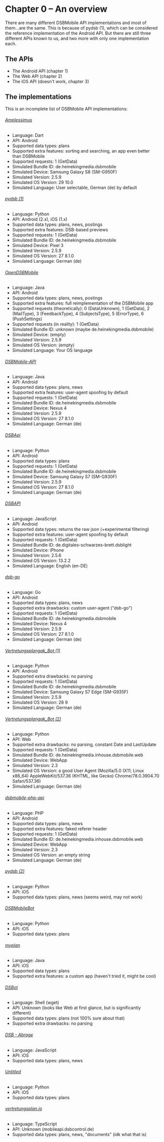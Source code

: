 # Chapter 0 – An overview
There are many different DSBMobile API implementations and most of
them…are the same. This is because of pydsb (1), which can be
considered the reference implementation of the Android API. But there
are still three different APIs known to us, and two more with only one
implementation each.

## The APIs
* The Android API (chapter 1)
* The Web API (chapter 2)
* The iOS API (doesn't work, chapter 3)

## The implementations
This is an incomplete list of DSBMobile API implementations:

###### [Amplessimus](https://github.com/Ampless/Amplessimus/blob/master/amplissimus/lib/dsbapi.dart)
* Language: Dart
* API: Android
* Supported data types: plans
* Supported extra features: sorting and searching, an app even better than DSBMobile
* Supported requests: 1 (GetData)
* Simulated Bundle ID: de.heinekingmedia.dsbmobile
* Simulated Device: Samsung Galaxy S8 (SM-G950F)
* Simulated Version: 2.5.9
* Simulated OS Version: 29 10.0
* Simulated Language: User selectable, German (de) by default

###### [pydsb (1)](https://github.com/sn0wmanmj/pydsb/blob/master/pydsb/__init__.py)
* Language: Python
* API: Android (2.x), iOS (1.x)
* Supported data types: plans, news, postings
* Supported extra features: DSB-based previews
* Supported requests: 1 (GetData)
* Simulated Bundle ID: de.heinekingmedia.dsbmobile
* Simulated Device: Pixel 3
* Simulated Version: 2.5.9
* Simulated OS Version: 27 8.1.0
* Simulated Language: German (de)

###### [OpenDSBMobile](https://github.com/KaiJan57/OpenDSBmobile/blob/master/app/src/main/java/com/kai_jan_57/opendsbmobile/network/RequestSenderTask.java)
* Language: Java
* API: Android
* Supported data types: plans, news, postings
* Supported extra features: full reimplementation of the DSBMobile app
* Supported requests (theoretically): 0 (DataUnknown), 1 (GetData), 2 (MailType), 3 (FeedbackType), 4 (SubjectsType), 5 (ErrorType), 6 (PushSettings)
* Supported requests (in reality): 1 (GetData)
* Simulated Bundle ID: unknown (maybe de.heinekingmedia.dsbmobile)
* Simulated Device: (empty)
* Simulated Version: 2.5.9
* Simulated OS Version: (empty)
* Simulated Language: Your OS language

###### [DSBMobile-API](https://github.com/Sematre/DSBmobile-API/blob/master/src/main/java/de/sematre/dsbmobile/DSBMobile.java)
* Language: Java
* API: Android
* Supported data types: plans, news
* Supported extra features: user-agent spoofing by default
* Supported requests: 1 (GetData)
* Simulated Bundle ID: de.heinekingmedia.dsbmobile
* Simulated Device: Nexus 4
* Simulated Version: 2.5.9
* Simulated OS Version: 27 8.1.0
* Simulated Language: German (de)

###### [DSBApi](https://github.com/nerrixDE/DSBApi/blob/master/dsbapi/__init__.py)
* Language: Python
* API: Android
* Supported data types: plans
* Supported requests: 1 (GetData)
* Simulated Bundle ID: de.heinekingmedia.dsbmobile
* Simulated Device: Samsung Galaxy S7 (SM-G930F)
* Simulated Version: 2.5.9
* Simulated OS Version: 27 8.1.0
* Simulated Language: German (de)

###### [DSBAPI](https://github.com/TheNoim/DSBAPI/blob/master/src/index.js)
* Language: JavaScript
* API: Android
* Supported data types: returns the raw json (+experimental filtering)
* Supported extra features: user-agent spoofing by default
* Supported requests: 1 (GetData)
* Simulated Bundle ID: de.digitales-schwarzes-brett.dsblight
* Simulated Device: iPhone
* Simulated Version: 2.5.6
* Simulated OS Version: 13.2.2
* Simulated Language: English (en-DE)

###### [dsb-go](https://github.com/irgendwr/dsb-go/blob/master/dsb.go)
* Language: Go
* API: Android
* Supported data types: plans, news
* Supported extra drawbacks: custom user-agent ("dsb-go")
* Supported requests: 1 (GetData)
* Simulated Bundle ID: de.heinekingmedia.dsbmobile
* Simulated Device: Nexus 4
* Simulated Version: 2.5.9
* Simulated OS Version: 27 8.1.0
* Simulated Language: German (de)

###### [Vertretungsplangak\_Bot (1)](https://github.com/MakerStuff/Vertretungsplangak_Bot/blob/master/dsbapi/dsbsession_android.py)
* Language: Python
* API: Android
* Supported extra drawbacks: no parsing
* Supported requests: 1 (GetData)
* Simulated Bundle ID: de.heinekingmedia.dsbmobile
* Simulated Device: Samsung Galaxy S7 Edge (SM-G935F)
* Simulated Version: 2.5.9
* Simulated OS Version: 28 9
* Simulated Language: German (de)

###### [Vertretungsplangak\_Bot (2)](https://github.com/MakerStuff/Vertretungsplangak_Bot/blob/master/dsbapi/dsbsession_web.py)
* Language: Python
* API: Web
* Supported extra drawbacks: no parsing, constant Date and LastUpdate
* Supported requests: 1 (GetData)
* Simulated Bundle ID: de.heinekingmedia.inhouse.dsbmobile.web
* Simulated Device: WebApp
* Simulated Version: 2.3
* Simulated OS Version: a good User Agent (Mozilla/5.0 (X11; Linux x86_64) AppleWebKit/537.36 (KHTML, like Gecko) Chrome/78.0.3904.70 Safari/537.36)
* Simulated Language: German (de)

###### [dsbmobile-php-api](https://github.com/irgendwr/dsbmobile-php-api/blob/master/dsb_api.php)
* Language: PHP
* API: Android
* Supported data types: plans, news
* Supported extra features: faked referer header
* Supported requests: 1 (GetData)
* Simulated Bundle ID: de.heinekingmedia.inhouse.dsbmobile.web
* Simulated Device: WebApp
* Simulated Version: 2.3
* Simulated OS Version: an empty string
* Simulated Language: German (de)

###### [pydsb (2)](https://github.com/ScholliYT/pydsb/blob/master/pydsb.py)
* Language: Python
* API: iOS
* Supported data types: plans, news (seems weird, may not work)

###### [DSBMobileBot](https://github.com/ScholliYT/DSBMobileBot/blob/master/scraper/src/dsbmobil_scraper.py)
* Language: Python
* API: iOS
* Supported data types: plans

###### [myplan](https://github.com/jrheiner/myplan/blob/master/app/src/main/java/de/myplan/android/MyplanService.java)
* Language: Java
* API: iOS
* Supported data types: plans
* Supported extra features: a custom app (haven't tried it, might be cool)

###### [DSBot](https://github.com/sargantana/DSBot/blob/master/scraper)
* Language: Shell (wget)
* API: Unknown (looks like Web at first glance, but is significantly different)
* Supported data types: plans (not 100% sure about that)
* Supported extra drawbacks: no parsing

###### [DSB - Abrage](https://forum.iobroker.net/topic/19140/dsb-abrage)
* Language: JavaScript
* API: iOS
* Supported data types: plans, news

###### [Untitled](https://pastebin.com/ds0AjK6T)
* Language: Python
* API: iOS
* Supported data types: plans

###### [vertretungsplan.io](https://codeberg.org/vertretungsplan/integration-dsb/src/branch/master/src/client/index.ts)
* Language: TypeScript
* API: Unknown (mobileapi.dsbcontrol.de)
* Supported data types: plans, news, "documents" (idk what that is)
